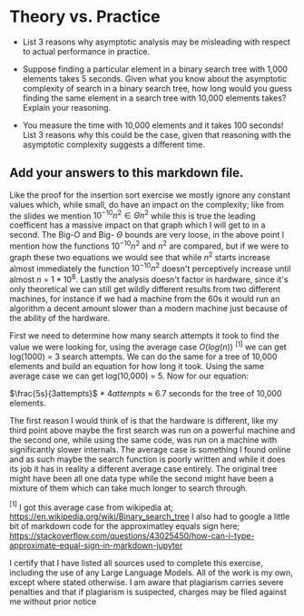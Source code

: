 # Theory vs. Practice

- List 3 reasons why asymptotic analysis may be misleading with respect to
  actual performance in practice.

- Suppose finding a particular element in a binary search tree with 1,000
  elements takes 5 seconds. Given what you know about the asymptotic complexity
  of search in a binary search tree, how long would you guess finding the same
  element in a search tree with 10,000 elements takes? Explain your reasoning.

- You measure the time with 10,000 elements and it takes 100 seconds! List 3
  reasons why this could be the case, given that reasoning with the asymptotic
  complexity suggests a different time.

Add your answers to this markdown file.
----------------------------------------------------
Like the proof for the insertion sort exercise we mostly ignore any constant values which, while small, do have an impact on the complexity; like from the slides we mention $10^{-10}n^2 \in \Theta{n^2}$ while this is true the leading coefficent has a massive impact on that graph which I will get to in a second.
The Big-O and Big- $\Theta$ bounds are very loose, in the above point I mention how the functions $10^{-10}n^2$ and $n^2$ are compared, but if we were to graph these two equations we would see that while $n^2$ starts increase almost immediately the function $10^{-10}n^2$ doesn't perceptively increase until almost $n$ = $1*10^8$.
Lastly the analysis doesn't factor in hardware, since it's only theoretical we can still get wildly different results from two different machines, for instance if we had a machine from the 60s it would run an algorithm a decent amount slower than a modern machine just because of the ability of the hardware.


First we need to determine how many search attempts it took to find the value we were looking for, using the average case $O(log(n))$ $^{[1]}$ we can get log(1000) = 3 search attempts.  We can do the same for a tree of 10,000 elements and build an equation for how long it took.  Using the same average case we can get log(10,000) = 5.  Now for our equation:

$\frac{5s}{3attempts}$ * $4attempts$ $\approx$ 6.7 seconds for the tree of 10,000 elements.


The first reason I would think of is that the hardware is different, like my third point above maybe the first search was run on a powerful machine and the second one, while using the same code, was run on a machine with significantly slower internals.
The average case is something I found online and as such maybe the search function is poorly written and while it does its job it has in reality a different average case entirely.
The original tree might have been all one data type while the second might have been a mixture of them which can take much longer to search through.


$^{[1]}$ I got this average case from wikipedia at; https://en.wikipedia.org/wiki/Binary_search_tree
I also had to google a little bit of markdown code for the approximatley equals sign here; https://stackoverflow.com/questions/43025450/how-can-i-type-approximate-equal-sign-in-markdown-jupyter

I certify that I have listed all sources used to complete this exercise, including the use of any Large Language Models. All of the work is my own, except where stated otherwise. I am aware that plagiarism carries severe penalties and that if plagiarism is suspected, charges may be filed against me without prior notice






